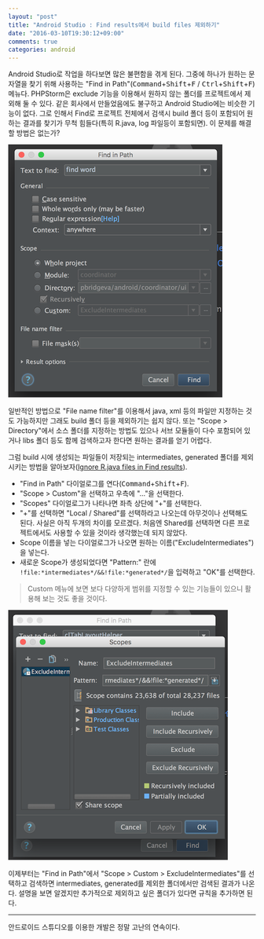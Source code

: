 ```yaml
---
layout: "post"
title: "Android Studio : Find results에서 build files 제외하기"
date: "2016-03-10T19:30:12+09:00"
comments: true
categories: android
---
```

Android Studio로 작업을 하다보면 많은 불편함을 겪게 된다. 그중에 하나가 원하는 문자열을 찾기 위해 사용하는 "Find in Path"(<kbd>Command</kbd>+<kbd>Shift</kbd>+<kbd>F</kbd> / <kbd>Ctrl</kbd>+<kbd>Shift</kbd>+<kbd>F</kbd>) 메뉴다. PHPStorm은 exclude 기능을 이용해서 원하지 않는 폴더를 프로젝트에서 제외해 둘 수 있다. 같은 회사에서 만들었음에도 불구하고 Android Studio에는 비슷한 기능이 없다. 그로 인해서 Find로 프로젝트 전체에서 검색시 build 폴더 등이 포함되어 원하는 결과를 찾기가 무척 힘들다(특히 R.java, log 파일등이 포함되면). 이 문제를 해결할 방법은 없는가?

![Android Studio Find in path](/img/2016/03/android_studio_find_in_path.png)

일반적인 방법으로 "File name filter"를 이용해서 java, xml 등의 파일만 지정하는 것도 가능하지만 그래도 build 폴더 등을 제외하기는 쉽지 않다. 또는 "Scope > Directory"에서 소스 폴더를 지정하는 방법도 있으나 서브 모듈들이 다수 포함되어 있거나 libs 폴더 등도 함께 검색하고자 한다면 원하는 결과를 얻기 어렵다.

그럼 build 시에 생성되는 파일들이 저장되는 intermediates, generated 폴더를 제외시키는 방법을 알아보자([Ignore R.java files in Find results](http://stackoverflow.com/a/32238593)).

* "Find in Path" 다이얼로그를 연다(<kbd>Command</kbd>+<kbd>Shift</kbd>+<kbd>F</kbd>).
* "Scope > Custom"을 선택하고 우측에 "..."을 선택한다.
* "Scopes" 다이얼로그가 나타나면 좌측 상단에 "+"를 선택한다.
* "+"를 선택하면 "Local / Shared"를 선택하라고 나오는데 아무것이나 선택해도 된다. 사실은 아직 두개의 차이를 모르겠다. 처음엔 Shared를 선택하면 다른 프로젝트에서도 사용할 수 있을 것이라 생각했는데 되지 않았다.
* Scope 이름을 넣는 다이얼로그가 나오면 원하는 이름("ExcludeIntermediates")을 넣는다.
* 새로운 Scope가 생성되었다면 "Pattern:" 란에 `!file:*intermediates*/&&!file:*generated*/`을 입력하고 "OK"를 선택한다.

> Custom 메뉴에 보면 보다 다양하게 범위를 지정할 수 있는 기능들이 있으니 활용해 보는 것도 좋을 것이다.

![Android Studio Find in path](/img/2016/03/android_studio_find_in_path_2.png)

이제부터는 "Find in Path"에서 "Scope > Custom > ExcludeIntermediates"를 선택하고 검색하면 intermediates, generated를 제외한 폴더에서만 검색된 결과가 나온다. 설명을 보면 알겠지만 추가적으로 제외하고 싶은 폴더가 있다면 규칙을 추가하면 된다.

---

안드로이드 스튜디오를 이용한 개발은 정말 고난의 연속이다.
